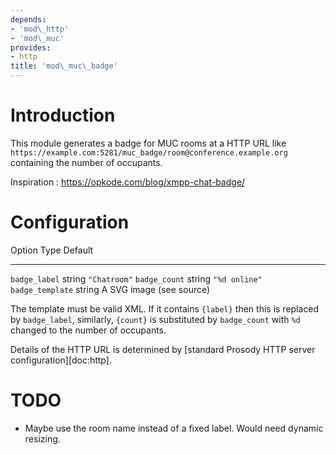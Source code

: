 ```yaml
---
depends:
- 'mod\_http'
- 'mod\_muc'
provides:
- http
title: 'mod\_muc\_badge'
---
```


# Introduction

This module generates a badge for MUC rooms at a HTTP URL like
`https://example.com:5281/muc_badge/room@conference.example.org`
containing the number of occupants.

Inspiration
:   <https://opkode.com/blog/xmpp-chat-badge/>

# Configuration

  Option             Type     Default
  ------------------ -------- --------------------------
  `badge_label`      string   `"Chatroom"`
  `badge_count`      string   `"%d online"`
  `badge_template`   string   A SVG image (see source)

The template must be valid XML. If it contains `{label}` then this is
replaced by `badge_label`, similarly, `{count}` is substituted by
`badge_count` with `%d` changed to the number of occupants.

Details of the HTTP URL is determined by [standard Prosody HTTP server
configuration][doc:http].

# TODO

-   Maybe use the room name instead of a fixed label. Would need dynamic
    resizing.
